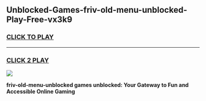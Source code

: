 
## Unblocked-Games-friv-old-menu-unblocked-Play-Free-vx3k9
<h3>
<a href="https://premium76.site?title=friv-old-menu-unblocked&ref=21A">CLICK TO PLAY</a></h3>
<hr>

<h3>
<a href="https://premium76.site?title=friv-old-menu-unblocked&ref=21A">CLICK 2 PLAY</a>
  
</h3>

<a href="https://premium76.site?title=friv-old-menu-unblocked&ref=21A"><img src="https://clearcache.store/games.png"></a>


**friv-old-menu-unblocked games unblocked: Your Gateway to Fun and Accessible Online Gaming**
